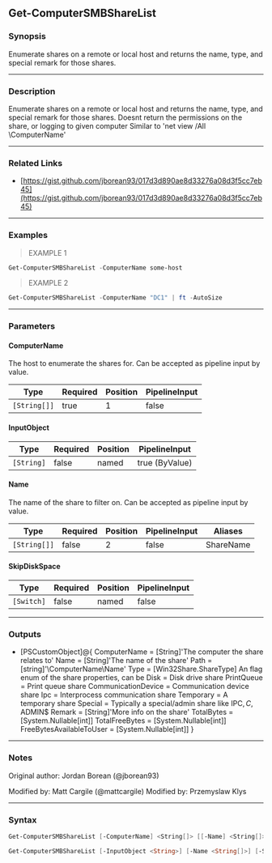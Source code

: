 Get-ComputerSMBShareList
------------------------

### Synopsis
Enumerate shares on a remote or local host and returns the name, type, and special remark for those shares.

---

### Description

Enumerate shares on a remote or local host and returns the name, type, and special remark for those shares.
Doesnt return the permissions on the share, or logging to given computer
Similar to 'net view /All \\ComputerName'

---

### Related Links
* [https://gist.github.com/jborean93/017d3d890ae8d33276a08d3f5cc7eb45](https://gist.github.com/jborean93/017d3d890ae8d33276a08d3f5cc7eb45)

---

### Examples
> EXAMPLE 1

```PowerShell
Get-ComputerSMBShareList -ComputerName some-host
```
> EXAMPLE 2

```PowerShell
Get-ComputerSMBShareList -ComputerName "DC1" | ft -AutoSize
```

---

### Parameters
#### **ComputerName**
The host to enumerate the shares for. Can be accepted as pipeline input by value.

|Type        |Required|Position|PipelineInput|
|------------|--------|--------|-------------|
|`[String[]]`|true    |1       |false        |

#### **InputObject**

|Type      |Required|Position|PipelineInput |
|----------|--------|--------|--------------|
|`[String]`|false   |named   |true (ByValue)|

#### **Name**
The name of the share to filter on. Can be accepted as pipeline input by value.

|Type        |Required|Position|PipelineInput|Aliases  |
|------------|--------|--------|-------------|---------|
|`[String[]]`|false   |2       |false        |ShareName|

#### **SkipDiskSpace**

|Type      |Required|Position|PipelineInput|
|----------|--------|--------|-------------|
|`[Switch]`|false   |named   |false        |

---

### Outputs
* [PSCustomObject]@{
    ComputerName = [String]'The computer the share relates to'
    Name = [String]'The name of the share'
    Path = [string]'\\ComputerName\Name\'
    Type = [Win32Share.ShareType] An flag enum of the share properties, can be
        Disk = Disk drive share
        PrintQueue = Print queue share
        CommunicationDevice = Communication device share
        Ipc = Interprocess communication share
        Temporary = A temporary share
        Special = Typically a special/admin share like IPC$, C$, ADMIN$
    Remark = [String]'More info on the share'
    TotalBytes = [System.Nullable[int]]
    TotalFreeBytes = [System.Nullable[int]]
    FreeBytesAvailableToUser = [System.Nullable[int]]
}

---

### Notes
Original author: Jordan Borean (@jborean93)

Modified by: Matt Cargile (@mattcargile)
Modified by: Przemyslaw Klys

---

### Syntax
```PowerShell
Get-ComputerSMBShareList [-ComputerName] <String[]> [[-Name] <String[]>] [-SkipDiskSpace] [<CommonParameters>]
```
```PowerShell
Get-ComputerSMBShareList [-InputObject <String>] [-Name <String[]>] [-SkipDiskSpace] [<CommonParameters>]
```

